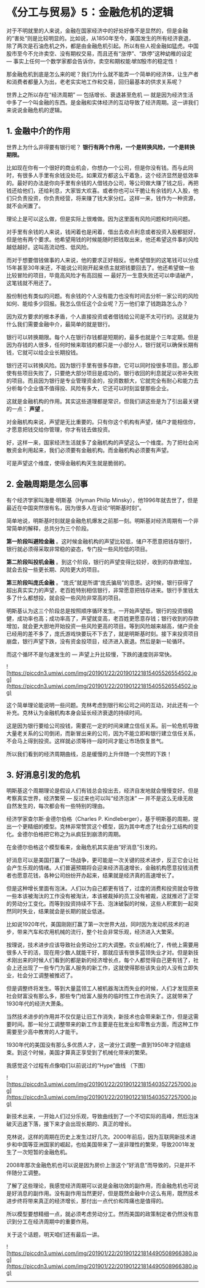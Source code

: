 # 《分工与贸易》5：金融危机的逻辑

对于不明就里的人来说，金融在国家经济中的好处好像不是显然的，但是金融的“害处”则是比较明显的。比如说，从1850年至今，美国发生的所有经济衰退，除了两次是石油危机之外，都是由金融危机引起。所以有些人视金融如猛虎。中国股市至今不允许卖空、没有期权交易，而且还有“涨停”、“跌停”这种幼稚的设定 — 事实上任何一个数学家都会告诉你，卖空和期权能*增加*股市的稳定性！

那金融危机到底是怎么来的呢？我们为什么就不能弄一个简单的经济体，让生产者和消费者都量入为出，老老实实地工作和交易，回归最基本的供求关系呢？

世界上之所以存在“经济周期” — 包括增长、衰退甚至危机 — 就是因为经济生活中多了一个叫金融的东西。是金融和实体经济的互动导致了经济周期。这一讲我们来说说金融危机的逻辑。

## 1. 金融中介的作用

世界上为什么非得要有银行呢？ **银行有两个作用，一个是转换风险，一个是转换期限。**

比如现在你有一个很好的商业机会，你想办一个公司，但是你没有钱。而与此同时，有很多人手里有余钱没处花。如果双方都这么干着急，这个经济显然是低效率的。最好的办法是你向手里有余钱的人借钱办公司，等公司做大赚了钱之后，再把钱还给他们，还给利息，大家皆大欢喜。或者你也可以干脆让有余钱的人入股，他们只负责投资，你负责经营，将来赚了钱大家分红。这样一来，钱作为一种资源，就不会闲置了。

理论上是可以这么做，但是实际上很难做。因为这里面有风险问题和时间问题。

对手里有余钱的人来说，钱闲着也是闲着，借出去收点利息或者投资入股都挺好，但是他有两个要求。他希望用钱的时候能随时把钱取出来，他还希望这件事的风险越低越好。这叫高流动性、低风险。

而对于想要借钱做事的人来说，他的要求正好相反。他希望借到的这笔钱可以分成15年甚至30年来还，不能说公司刚开起来债主就把钱要回去了。他还希望做一些比较冒险的项目，毕竟高风险才有高回报 — 最好万一生意失败还可以申请破产，这笔钱就不用还了。

股份制也有类似的问题。有余钱的个人没有能力也没有时间去分析一家公司的风险如何、能给多少回报。我怎么信任这个企业呢？万一他们拿了钱跑路怎么办？

因为双方要求的根本矛盾，个人直接投资或者借钱给公司是不太可行的。这就是为什么我们需要金融中介，最简单的就是银行。

银行可以转换期限。每个人在银行存钱都是短期的，最多也就是个三年定期。但是因为存钱的人很多，任何时候来取钱的都只是一小部分人，银行就可以确保长期有钱，它就可以给企业长期投钱。

银行还可以转换风险。因为银行手里有很多存款，它可以同时投很多项目。那么即使有些项目失败了，只要绝大部分项目是成功的，银行收回的利息就足以弥补失败的项目。而且因为银行是专业管理资金的，投资数额大，它就完全有耐心和能力去分析每个企业值不值得投、风险有多大，它还可以时刻监督那些企业。

这就是金融机构的作用。其实这些道理都是常识，但我们讲这些是为了引出最关键的一点： **声望** 。

对金融机构来说，声望是无比重要的。只有你这个机构有声望，储户才能相信你，才愿意把钱交给你管理，你才有钱去做投资。

好，这样一来，国家经济生活就多了金融机构的声望这么一个维度。为了把社会闲散资金利用起来，我们必须要有金融机构。而金融机构必须要有声望。

可是声望这个维度，使得金融机构天生就是脆弱的。

## 2. 金融周期是怎么回事

有个经济学家叫海曼·明斯基（Hyman Philip Minsky），他1996年就去世了，但是最近在中国突然很有名，因为很多人在谈论“明斯基时刻”。

简单地说，明斯基时刻就是金融危机爆发之前那一刻。明斯基对经济周期有一个非常简单的解释，总共分为三个阶段。

 **第一阶段叫避险金融** 。这时候金融机构的声望比较低，储户不愿意把钱存银行，银行就必须得采取非常稳的姿态，专门投一些风险低的项目。

 **第二阶段叫投机金融** 。到这个阶段，银行的声望变得比较好，收到的存款增加，就会去投一些更长期、风险更大的项目。

 **第三阶段叫庞氏金融** 。“庞氏”就是所谓“庞氏骗局”的意思。这时候，银行获得了超出真实实力的声望，老百姓特别相信银行，非常愿意把钱存进来。银行手里钱太多了什么都想投，就会投一些风险非常高的项目。

明斯基认为这三个阶段总是按照顺序循环发生。一开始声望低，银行的投资很稳健，成功率也高；成功率高了，声望就变高，老百姓更愿意存钱；银行收到的存款增加，就会更大胆地开始投资一些风险更高的项目。等到风险越来越高，储户资金已经用的差不多了，庞氏游戏快要玩不下去了，就是明斯基时刻。接下来投资项目崩盘，银行声望下跌，没有资金投项目，经济进入衰退。然后是新一轮循环。

而这个循环不是匀速发生的 — 声望上升比较慢，下跌的速度则非常快。

![https://piccdn3.umiwi.com/img/201901/22/201901221815405526554502.jpg](https://piccdn3.umiwi.com/img/201901/22/201901221815405526554502.jpg)

这个简单理论能说明一些问题。克林考虑到银行和公司之间的互动，对此还有一个补充。克林认为金融机构本身会延长经济衰退的持续时间。

这是因为银行要给公司投钱，需要花一定的时间来建立信任关系。前一轮危机导致大量老关系的公司倒闭，而新冒出来的公司，因为不能立即和银行建立信任关系，不会马上得到投资。这样就必须等待一段时间才能让市场恢复景气。

所以我们看到的经济周期曲线，总是缓慢的上升伴随一个突然的下跌！

## 3. 好消息引发的危机

明斯基这个周期理论是假设人们有钱总会投出去，经济自发地就会慢慢变好。但是考察真实世界，经济繁荣 — 反过来也可以叫“经济泡沫” — 并不是这么无缘无故自然发生的，每次都会有一些特别的理由。

经济学家查尔斯·金德尔伯格（Charles P. Kindleberger），基于明斯基的周期，提出一个更精细的模型。克林非常赞赏这个模型，因为其中考虑了社会分工结构的变化。金德尔伯格把它称之为从疯狂到崩溃的周期。

在金德尔伯格这个模型看来，金融危机其实是由“好消息”引发的。

好消息可以是美国打赢了一场战争，更可能是一次关键的技术进步，反正它会让社会产生乐观的情绪。人们普遍预期将会迎来经济高速增长，金融机构愿意投钱消费者也愿意花钱，各种公司纷纷开办起来，结果就是经济真的高速增长了。

但是这种增长里面有泡沫。人们以为自己都更有钱了，过度的消费和投资就会导致一些本该被淘汰的工作没有被淘汰，本该被裁掉的员工没有被裁，这就推迟了正常的劳动分工变化。而等到投资持续不下去、泡沫破裂的时候，这些人积累到一起突然同时失业，结果就会是长期的就业低迷。

比如说1920年代，美国刚刚打赢了第一次世界大战，同时因为发动机技术的进步，带来汽车和农用机械的流行，整个社会非常乐观，经济进入大繁荣。

按理说，技术进步应该导致社会劳动分工的大调整。农业机械化了，传统上需要用很多人干的活，现在用少数人就能干好，那就应该有很多蓝领失业才对。但是新技术刚出来的时候人们看到的都是新的经济增长点，每个人都觉得自己更有钱了，社会上还出现了一些专门为富人服务的新工作，这就使得那些该失业的人没有立即失业，社会分工调整被推迟了。

但是调整终将发生。等到大量蓝领工人被机器淘汰而失业的时候，人们才发现原来社会财富没有那么多，那些专门给富人服务的临时性工作也消失了。这就带来了1930年代的经济大萧条。

当然技术进步的作用并不仅仅是让旧工作消失，新技术也会带来新工作，但是这需要时间。那一轮分工调整带来的新工作主要是在批发业和零售业方面，而这种工作需要至少高中教育的人才能干。

1930年代的美国没有那么多优质人才，这一波分工调整一直到1950年才彻底结束。到这个时候，美国才算真正享受到了机械化带来的繁荣。

我感觉这个过程有点像咱们以前说过的“Hype”曲线 （下图）

![https://piccdn3.umiwi.com/img/201901/22/201901221815403527257000.jpg](https://piccdn3.umiwi.com/img/201901/22/201901221815403527257000.jpg)

新技术出来，一开始人们过分乐观，导致曲线到了一个不切实际的高峰，然后泡沫破灭迅速下落，接下来才会出现长期的、真正的增长。

克林说，这样的周期在历史上发生过好几次。2000年前后，因为互联网新技术进步和中国等亚洲国家的崛起，也给美国带来了一波非理性的繁荣，导致2001年发生了一次短暂的金融危机。

2008年那次金融危机也可以说是因为房价上涨这个“好消息”而导致的，只是并不伴随分工调整。

了解了这些理论，我感觉经济周期可以说是金融功效的副作用，而金融危机也可说是好消息的副作用。没有副作用当然更好，但是既然金融中介这么有用，既然技术进步终将带来真正的经济增长，那付出一点代价和阵痛也是值得的。

所以模型要想精细一点，就必须考虑劳动分工。然而美国的政策制定者仍然没有意识到分工在经济周期中的重要作用。

关于这个话题，明天咱们还有最后一讲。

![https://piccdn3.umiwi.com/img/201901/22/201901221814490508966380.jpg](https://piccdn3.umiwi.com/img/201901/22/201901221814490508966380.jpg)

---
